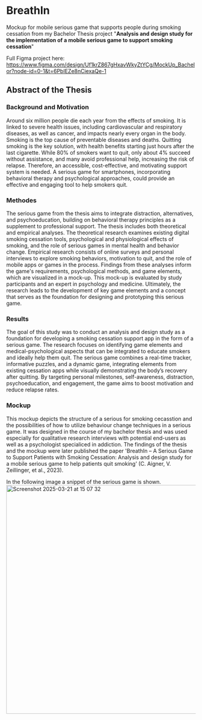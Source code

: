 # BreathIn
Mockup for mobile serious game that supports people during smoking cessation from my Bachelor Thesis project "**Analysis and design study for the implementation of a mobile serious game to support smoking cessation**"

Full Figma project here: https://www.figma.com/design/Uf1krZ867gHxavWkyZtYCg/MockUp_Bachelor?node-id=0-1&t=6PbIEZe8nCiexaQe-1 

## Abstract of the Thesis

### Background and Motivation
Around six million people die each year from the effects of smoking. It is linked to severe health issues, including cardiovascular and respiratory diseases, as well as cancer, and impacts nearly every organ in the body. Smoking is the top cause of preventable diseases and deaths. Quitting smoking is the key solution, with health benefits starting just hours after the last cigarette. While 80% of smokers want to quit, only about 4% succeed without assistance, and many avoid professional help, increasing the risk of relapse. Therefore, an accessible, cost-effective, and motivating support system is needed. A serious game for smartphones, incorporating behavioral therapy and psychological approaches, could provide an effective and engaging tool to help smokers quit.

### Methodes
The serious game from the thesis aims to integrate distraction, alternatives, and psychoeducation, building on behavioral therapy principles as a supplement to professional support.
The thesis includes both theoretical and empirical analyses. The theoretical research examines existing digital smoking cessation tools, psychological and physiological effects of smoking, and the role of serious games in mental health and behavior change. Empirical research consists of online surveys and personal interviews to explore smoking behaviors, motivation to quit, and the role of mobile apps or games in the process. Findings from these analyses inform the game's requirements, psychological methods, and game elements, which are visualized in a mock-up. This mock-up is evaluated by study participants and an expert in psychology and medicine. Ultimately, the research leads to the development of key game elements and a concept that serves as the foundation for designing and prototyping this serious game.

### Results
The goal of this study was to conduct an analysis and design study as a foundation for developing a smoking cessation support app in the form of a serious game. The research focuses on identifying game elements and medical-psychological aspects that can be integrated to educate smokers and ideally help them quit. The serious game combines a real-time tracker, informative puzzles, and a dynamic game, integrating elements from existing cessation apps while visually demonstrating the body’s recovery after quitting. By targeting personal milestones, self-awareness, distraction, psychoeducation, and engagement, the game aims to boost motivation and reduce relapse rates.

### Mockup
This mockup depicts the structure of a serious for smoking cecasstion and the possibilities of how to utilize behaviour change techniques in a serious game. It was designed in the course of my bachelor thesis and was used especially for qualitative research interviews with potential end-users as well as a psychologist specialiced in addiction. The findings of the thesis and the mockup were later published the paper 'BreathIn – A Serious Game to Support Patients with Smoking Cessation: Analysis and design study for a mobile serious game to help patients quit smoking' (C. Aigner, V. Zeillinger, et al., 2023).

In the following image a snippet of the serious game is shown.
<img width="606" alt="Screenshot 2025-03-21 at 15 07 32" src="https://github.com/user-attachments/assets/fac39d3c-18b2-461f-bdef-f808116cad9e" />

